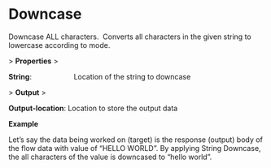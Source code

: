 # Downcase

Downcase ALL characters.  Converts all characters in the given string to lowercase according to mode.

&gt; **Properties**
&gt; 

**String**:                     Location of the string to downcase

&gt; **Output**
&gt; 

**Output-location**: Location to store the output data

**Example**

Let’s say the data being worked on (target) is the response (output) body of the flow data with value of “HELLO WORLD”. By applying String Downcase, the all characters of the value is downcased to “hello world”.